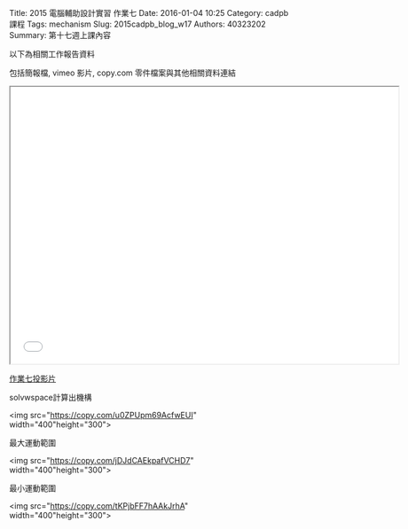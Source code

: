 Title: 2015 電腦輔助設計實習 作業七
Date: 2016-01-04 10:25
Category: cadpb 課程
Tags: mechanism
Slug: 2015cadpb_blog_w17
Authors: 40323202
Summary: 第十七週上課內容

以下為相關工作報告資料

包括簡報檔, vimeo 影片, copy.com 零件檔案與其他相關資料連結

<iframe src="cadp_w17_lecture.html" width="700" height="500"></iframe>

<p><a href="cadp_w17_lecture.html" target="_blank">作業七投影片</a></p>


solvwspace計算出機構

<img src="https://copy.com/u0ZPUpm69AcfwEUI" width="400"height="300"></img>


最大運動範圍

<img src="https://copy.com/jDJdCAEkpafVCHD7" width="400"height="300"></img>

最小運動範圍

<img src="https://copy.com/tKPjbFF7hAAkJrhA" width="400"height="300"></img>


